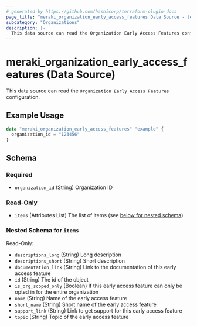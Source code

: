 ```yaml
---
# generated by https://github.com/hashicorp/terraform-plugin-docs
page_title: "meraki_organization_early_access_features Data Source - terraform-provider-meraki"
subcategory: "Organizations"
description: |-
  This data source can read the Organization Early Access Features configuration.
---
```


# meraki_organization_early_access_features (Data Source)

This data source can read the `Organization Early Access Features` configuration.

## Example Usage

```terraform
data "meraki_organization_early_access_features" "example" {
  organization_id = "123456"
}
```

<!-- schema generated by tfplugindocs -->
## Schema

### Required

- `organization_id` (String) Organization ID

### Read-Only

- `items` (Attributes List) The list of items (see [below for nested schema](#nestedatt--items))

<a id="nestedatt--items"></a>
### Nested Schema for `items`

Read-Only:

- `descriptions_long` (String) Long description
- `descriptions_short` (String) Short description
- `documentation_link` (String) Link to the documentation of this early access feature
- `id` (String) The id of the object
- `is_org_scoped_only` (Boolean) If this early access feature can only be opted in for the entire organization
- `name` (String) Name of the early access feature
- `short_name` (String) Short name of the early access feature
- `support_link` (String) Link to get support for this early access feature
- `topic` (String) Topic of the early access feature
